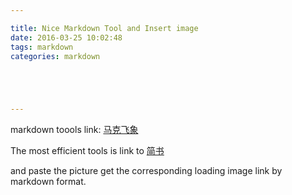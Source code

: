 ```yaml
---

title: Nice Markdown Tool and Insert image
date: 2016-03-25 10:02:48
tags: markdown
categories: markdown





---
```








markdown toools link:
[马克飞象](https://maxiang.io/)

The most efficient tools is link to [简书](http://www.jianshu.com/writer#/notebooks/3674637/notes/3355966/preview)

and paste the picture get the corresponding loading image link by markdown format.